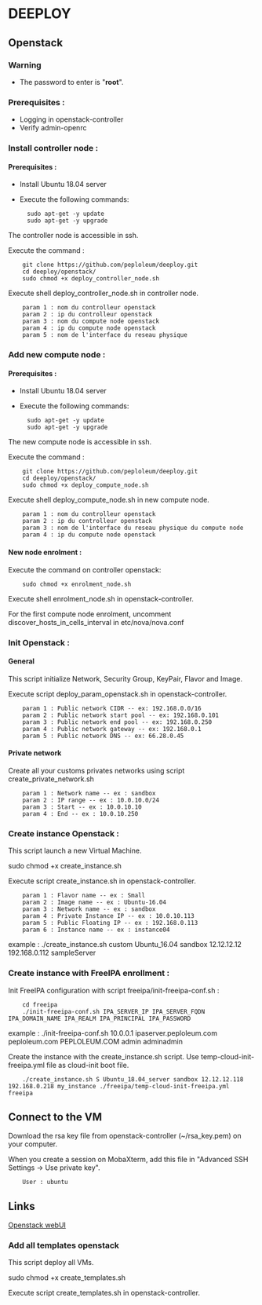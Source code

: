 # DEEPLOY

## Openstack

### Warning
* The password to enter is "**root**".

### Prerequisites :  
* Logging in openstack-controller
* Verify admin-openrc

### Install controller node :
#### Prerequisites :
* Install Ubuntu 18.04 server
* Execute the following commands:

        
        sudo apt-get -y update
        sudo apt-get -y upgrade
        
        
The controller node is accessible in ssh.

Execute the command :

        git clone https://github.com/peploleum/deeploy.git
        cd deeploy/openstack/
        sudo chmod +x deploy_controller_node.sh

Execute shell deploy_controller_node.sh in controller node.
        
        param 1 : nom du controlleur openstack
        param 2 : ip du controlleur openstack
        param 3 : nom du compute node openstack
        param 4 : ip du compute node openstack
        param 5 : nom de l'interface du reseau physique

### Add new compute node :
#### Prerequisites :
* Install Ubuntu 18.04 server
* Execute the following commands:


        sudo apt-get -y update
        sudo apt-get -y upgrade
        
  
The new compute node is accessible in ssh.

Execute the command :

        git clone https://github.com/peploleum/deeploy.git
        cd deeploy/openstack/
        sudo chmod +x deploy_compute_node.sh
        
Execute shell deploy_compute_node.sh in new compute node.
        
        param 1 : nom du controlleur openstack
        param 2 : ip du controlleur openstack
        param 3 : nom de l'interface du reseau physique du compute node
        param 4 : ip du compute node openstack

#### New node enrolment :

Execute the command on controller openstack:
        
        sudo chmod +x enrolment_node.sh

Execute shell enrolment_node.sh in openstack-controller.

For the first compute node enrolment, uncomment discover_hosts_in_cells_interval in etc/nova/nova.conf

### Init Openstack :
#### General
This script initialize Network, Security Group, KeyPair, Flavor and Image.

Execute script deploy_param_openstack.sh in openstack-controller.

        param 1 : Public network CIDR -- ex: 192.168.0.0/16
        param 2 : Public network start pool -- ex: 192.168.0.101
        param 3 : Public network end pool -- ex: 192.168.0.250
        param 4 : Public network gateway -- ex: 192.168.0.1
        param 5 : Public network DNS -- ex: 66.28.0.45        

#### Private network
Create all your customs privates networks using script create_private_network.sh

        param 1 : Network name -- ex : sandbox
        param 2 : IP range -- ex : 10.0.10.0/24
        param 3 : Start -- ex : 10.0.10.10
        param 4 : End -- ex : 10.0.10.250

### Create instance Openstack :

This script launch a new Virtual Machine.

sudo chmod +x create_instance.sh

Execute script create_instance.sh in openstack-controller.

        param 1 : Flavor name -- ex : Small
        param 2 : Image name -- ex : Ubuntu-16.04
        param 3 : Network name -- ex : sandbox
        param 4 : Private Instance IP -- ex : 10.0.10.113
        param 5 : Public Floating IP -- ex : 192.168.0.113
        param 6 : Instance name -- ex : instance04

example : ./create_instance.sh custom Ubuntu_16.04 sandbox 12.12.12.12 192.168.0.112 sampleServer

### Create instance with FreeIPA enrollment :

Init FreeIPA configuration with script freeipa/init-freeipa-conf.sh :

        cd freeipa
        ./init-freeipa-conf.sh IPA_SERVER_IP IPA_SERVER_FQDN IPA_DOMAIN_NAME IPA_REALM IPA_PRINCIPAL IPA_PASSWORD

example : ./init-freeipa-conf.sh 10.0.0.1 ipaserver.peploleum.com peploleum.com PEPLOLEUM.COM admin adminadmin

Create the instance with the create_instance.sh script. Use temp-cloud-init-freeipa.yml file as cloud-init boot file.

        ./create_instance.sh S Ubuntu_18.04_server sandbox 12.12.12.118 192.168.0.218 my_instance ./freeipa/temp-cloud-init-freeipa.yml freeipa

## Connect to the VM

Download the rsa key file from openstack-controller \(~/rsa_key.pem\) on your computer.

When you create a session on MobaXterm, add this file in "Advanced SSH Settings ->  Use private key".

        User : ubuntu

## Links

[Openstack webUI](http://192.168.0.10/horizon/identity/)

### Add all templates openstack

This script deploy all VMs.

sudo chmod +x create_templates.sh

Execute script create_templates.sh in openstack-controller.

